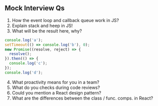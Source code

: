 ## Mock Interview Qs

1. How the event loop and callback queue work in JS?
2. Explain stack and heep in JS!
3. What will be the result here, why?

```js
console.log('a');
setTimeout(() => console.log('b'), 0);
new Promise((resolve, reject) => {
  resolve();
}).then(() => {
  console.log('c');
});
console.log('d');
```

4. What proactivity means for you in a team?
5. What do you checks during code reviews?
6. Could you mention a React design pattern?
7. What are the differences between the class / func. comps. in React?
